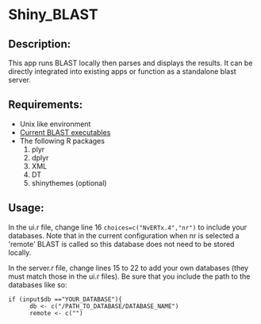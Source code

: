 # Shiny_BLAST
## Description: 
This app runs BLAST locally then parses and displays the results. It can be directly integrated into existing apps or function as a standalone blast server.

## Requirements: 
* Unix like environment
* [Current BLAST executables](https://blast.ncbi.nlm.nih.gov/Blast.cgi?PAGE_TYPE=BlastDocs&DOC_TYPE=Download)
* The following R packages
  1. plyr
  2. dplyr
  3. XML
  4. DT
  5. shinythemes (optional) 

## Usage: 
In the ui.r file, change line 16 `choices=c("NvERTx.4","nr")` to include your databases. 
Note that in the current configuration when nr is selected a 'remote' BLAST is called so this database does not need to be stored locally. 

In the server.r file, change lines 15 to 22 to add your own databases (they must match those in the ui.r files). 
Be sure that you include the path to the databases like so: 
```
if (input$db =="YOUR_DATABASE"){
      db <- c("/PATH_TO_DATABASE/DATABASE_NAME")
      remote <- c("")
```
